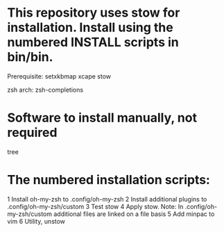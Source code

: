 # This repository uses stow for installation. Install using the numbered INSTALL scripts in bin/bin.
Prerequisite:
setxkbmap
xcape
stow

zsh
arch: zsh-completions
# Software to install manually, not required
tree

# The numbered installation scripts:
1 Install oh-my-zsh to .config/oh-my-zsh
2 Install additional plugins to .config/oh-my-zsh/custom
3 Test stow
4 Apply stow. Note: In .config/oh-my-zsh/custom additional files are linked on a file basis
5 Add minpac to vim
6 Utility, unstow

